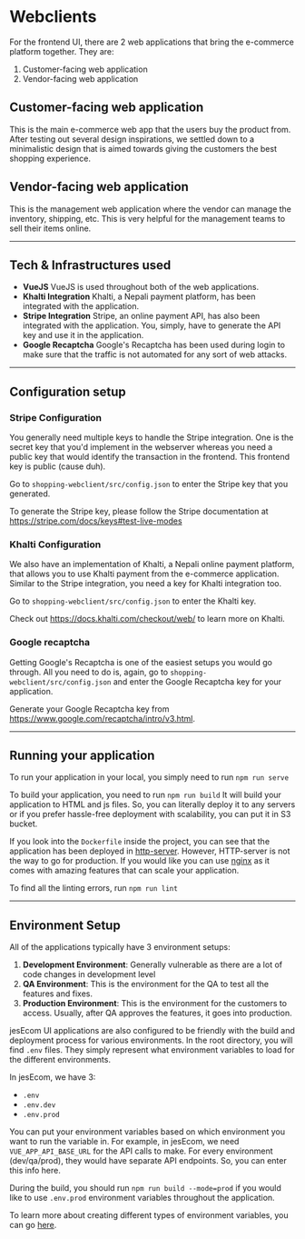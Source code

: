 # Webclients

For the frontend UI, there are 2 web applications that bring the e-commerce platform together. They are:

1. Customer-facing web application
2. Vendor-facing web application

## Customer-facing web application

This is the main e-commerce web app that the users buy the product from. After testing out several design inspirations, we settled down to a minimalistic design that is aimed towards giving the customers the best shopping experience.

## Vendor-facing web application

This is the management web application where the vendor can manage the inventory, shipping, etc. This is very helpful for the management teams to sell their items online.

---

## Tech & Infrastructures used

- **VueJS**
  VueJS is used throughout both of the web applications.
- **Khalti Integration**
  Khalti, a Nepali payment platform, has been integrated with the application.
- **Stripe Integration**
  Stripe, an online payment API, has also been integrated with the application. You, simply, have to generate the API key and use it in the application.
- **Google Recaptcha**
  Google's Recaptcha has been used during login to make sure that the traffic is not automated for any sort of web attacks.

---

## Configuration setup

### Stripe Configuration

You generally need multiple keys to handle the Stripe integration. One is the secret key that you'd implement in the webserver whereas you need a public key that would identify the transaction in the frontend. This frontend key is public (cause duh).

Go to `shopping-webclient/src/config.json` to enter the Stripe key that you generated.

To generate the Stripe key, please follow the Stripe documentation at https://stripe.com/docs/keys#test-live-modes

### Khalti Configuration

We also have an implementation of Khalti, a Nepali online payment platform, that allows you to use Khalti payment from the e-commerce application. Similar to the Stripe integration, you need a key for Khalti integration too.

Go to `shopping-webclient/src/config.json` to enter the Khalti key.

Check out https://docs.khalti.com/checkout/web/ to learn more on Khalti.

### Google recaptcha

Getting Google's Recaptcha is one of the easiest setups you would go through. All you need to do is, again, go to `shopping-webclient/src/config.json` and enter the Google Recaptcha key for your application.

Generate your Google Recaptcha key from https://www.google.com/recaptcha/intro/v3.html.

---

## Running your application

To run your application in your local, you simply need to run
`npm run serve`

To build your application, you need to run
`npm run build`
It will build your application to HTML and js files. So, you can literally deploy it to any servers or if you prefer hassle-free deployment with scalability, you can put it in S3 bucket.

If you look into the `Dockerfile` inside the project, you can see that the application has been deployed in [http-server](https://github.com/http-party/http-server). However, HTTP-server is not the way to go for production. If you would like you can use [nginx](https://www.nginx.com/) as it comes with amazing features that can scale your application.

To find all the linting errors, run
`npm run lint`

---

## Environment Setup

All of the applications typically have 3 environment setups:

1. **Development Environment**: Generally vulnerable as there are a lot of code changes in development level
2. **QA Environment**: This is the environment for the QA to test all the features and fixes.
3. **Production Environment**: This is the environment for the customers to access. Usually, after QA approves the features, it goes into production.

jesEcom UI applications are also configured to be friendly with the build and deployment process for various environments. In the root directory, you will find `.env` files. They simply represent what environment variables to load for the different environments.

In jesEcom, we have 3:

- `.env`
- `.env.dev`
- `.env.prod`

You can put your environment variables based on which environment you want to run the variable in. For example, in jesEcom, we need `VUE_APP_API_BASE_URL` for the API calls to make. For every environment (dev/qa/prod), they would have separate API endpoints. So, you can enter this info here.

During the build, you should run `npm run build --mode=prod` if you would like to use `.env.prod` environment variables throughout the application.

To learn more about creating different types of environment variables, you can go [here](https://cli.vuejs.org/guide/mode-and-env.html#modes).
